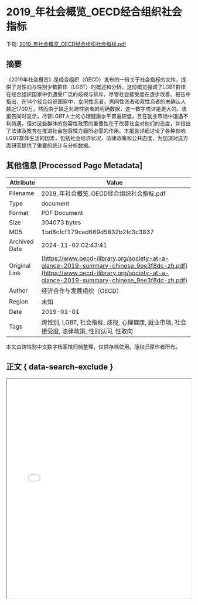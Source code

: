 # 2019_年社会概览_OECD经合组织社会指标

<!-- tcd_download_link -->
下载: <a href="../2019_年社会概览_OECD经合组织社会指标.pdf" download>2019_年社会概览_OECD经合组织社会指标.pdf</a>
<!-- tcd_download_link_end -->

## 摘要

<!-- tcd_abstract -->
《2019年社会概览》是经合组织（OECD）发布的一份关于社会指标的文件，提供了对性向与性别少数群体（LGBT）的概述和分析。这份概览强调了LGBT群体在经合组织国家中仍遭受广泛的歧视与排斥，尽管社会接受度在逐步改善。报告中指出，在14个经合组织国家中，女同性恋者、男同性恋者和双性恋者的未确认人数近1700万，然而由于缺乏对跨性别者的明确数据，这一数字或许是更大的。该报告同时显示，尽管LGBT人士的心理健康水平普遍较低，且在就业市场中遭遇不利待遇，但对这些群体的包容性政策的重要性在于改善社会对他们的态度，并指出了法律及教育在推进社会包容性方面所必需的作用。本报告详细讨论了各种影响LGBT群体生活的因素，包括社会经济状况、法律政策和公共态度，为加深对这方面研究提供了重要的统计与分析数据。

<!-- tcd_abstract_end -->

## 其他信息 [Processed Page Metadata]

| Attribute       | Value                                  |
|-----------------|----------------------------------------|
| Filename        | 2019_年社会概览_OECD经合组织社会指标.pdf                             |
| Type            | document                                 |
| Format          | PDF Document                               |
| Size            | 304073 bytes                           |
| MD5             | 1bd8cfcf179ced669d5832b2fc3c3837                                  |
| Archived Date   | 2024-11-02 02:43:41                             |
| Original Link   | [https://www.oecd-ilibrary.org/society-at-a-glance-2019-summary-chinese_9ee3f8dc-zh.pdf](https://www.oecd-ilibrary.org/society-at-a-glance-2019-summary-chinese_9ee3f8dc-zh.pdf)                         |
| Author          | 经济合作与发展组织（OECD）                               |
| Region          | 未知                               |
| Date            | 2019-01-01                                 |
| Tags            | 跨性别, LGBT, 社会指标, 歧视, 心理健康, 就业市场, 社会接受度, 法律政策, 性别认同, 性取向                                 |

本文由跨性别中文数字档案馆归档整理，仅供存档使用。版权归原作者所有。


## 正文 { data-search-exclude }

<!-- tcd_main_text -->
<iframe src="../2019_年社会概览_OECD经合组织社会指标.pdf" width="100%" height="600px">
    <p>无法显示PDF，请下载查看。</p>
</iframe>
<!-- tcd_main_text_end -->

